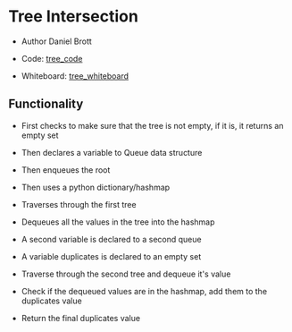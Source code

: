 # Tree Intersection

- Author Daniel Brott

- Code: [tree_code](../tree_intersection.py)

- Whiteboard: [tree_whiteboard](./images/hash_intersect.jpg)

## Functionality

- First checks to make sure that the tree is not empty, if it is, it returns an empty set

- Then declares a variable to Queue data structure

- Then enqueues the root

- Then uses a python dictionary/hashmap

- Traverses through the first tree

- Dequeues all the values in the tree into the hashmap

- A second variable is declared to a second queue

- A variable duplicates is declared to an empty set

- Traverse through the second tree and dequeue it's value

- Check if the dequeued values are in the hashmap, add them to the duplicates value

- Return the final duplicates value
